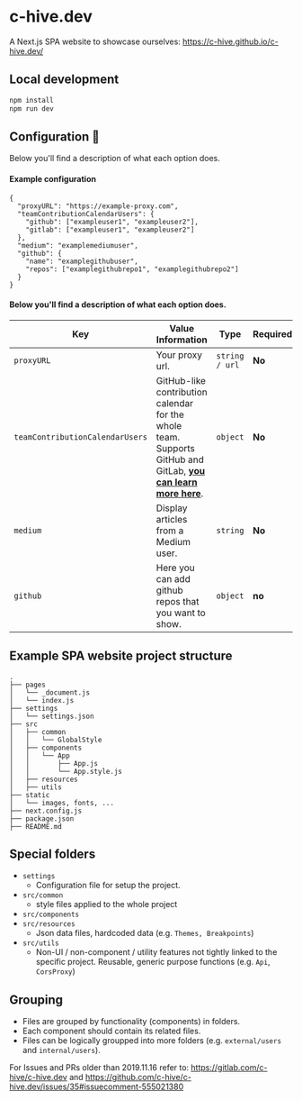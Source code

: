 # c-hive.dev

A Next.js SPA website to showcase ourselves: https://c-hive.github.io/c-hive.dev/

## Local development

```bash
npm install
npm run dev
```
## Configuration 📁

Below you'll find a description of what each option does.

#### Example configuration

```
{
  "proxyURL": "https://example-proxy.com",
  "teamContributionCalendarUsers": {
    "github": ["exampleuser1", "exampleuser2"],
    "gitlab": ["exampleuser1", "exampleuser2"]
  },
  "medium": "examplemediumuser",
  "github": {
    "name": "examplegithubuser",
    "repos": ["examplegithubrepo1", "examplegithubrepo2"]
  }
}
```

#### Below you'll find a description of what each option does.


| Key  | Value Information | Type | Required |
| ------------- | ------------- | ------------- | ------------- |
| `proxyURL`  | Your proxy url. | `string / url` | **No** |
| `teamContributionCalendarUsers`  | GitHub-like contribution calendar for the whole team. Supports GitHub and GitLab, **[you can learn more here](https://github.com/c-hive/team-contribution-calendar)**. | `object` | **No** |
| `medium`  | Display articles from a Medium user.  | `string` | **No** |
| `github`  | Here you can add github repos that you want to show. | `object` | **no** |


## Example SPA website project structure

```
.
├── pages
│   └── _document.js
│   └── index.js
├── settings
│   └── settings.json
├── src
│   ├── common
│   │   └── GlobalStyle
│   ├── components
│   │   └── App
│   │       ├── App.js
│   │       └── App.style.js
│   ├── resources
│   ├── utils
├── static
│   └── images, fonts, ...
├── next.config.js
├── package.json
├── README.md
```

## Special folders

- `settings`
  - Configuration file for setup the project.
- `src/common`
  - style files applied to the whole project
- `src/components`
- `src/resources`
  - Json data files, hardcoded data (e.g. `Themes, Breakpoints`)
- `src/utils`
  - Non-UI / non-component / utility features not tightly linked to the specific project. Reusable, generic purpose functions (e.g. `Api`, `CorsProxy`)

## Grouping
- Files are grouped by functionality (components) in folders.
- Each component should contain its related files.
- Files can be logically groupped into more folders (e.g. `external/users` and `internal/users`).

For Issues and PRs older than 2019.11.16 refer to: https://gitlab.com/c-hive/c-hive.dev and https://github.com/c-hive/c-hive.dev/issues/35#issuecomment-555021380
